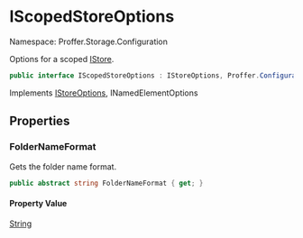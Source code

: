# IScopedStoreOptions

Namespace: Proffer.Storage.Configuration

Options for a scoped [IStore](./proffer.storage.istore).

```csharp
public interface IScopedStoreOptions : IStoreOptions, Proffer.Configuration.INamedElementOptions
```

Implements [IStoreOptions](./proffer.storage.configuration.istoreoptions), INamedElementOptions

## Properties

### **FolderNameFormat**

Gets the folder name format.

```csharp
public abstract string FolderNameFormat { get; }
```

#### Property Value

[String](https://docs.microsoft.com/en-us/dotnet/api/system.string)<br>
